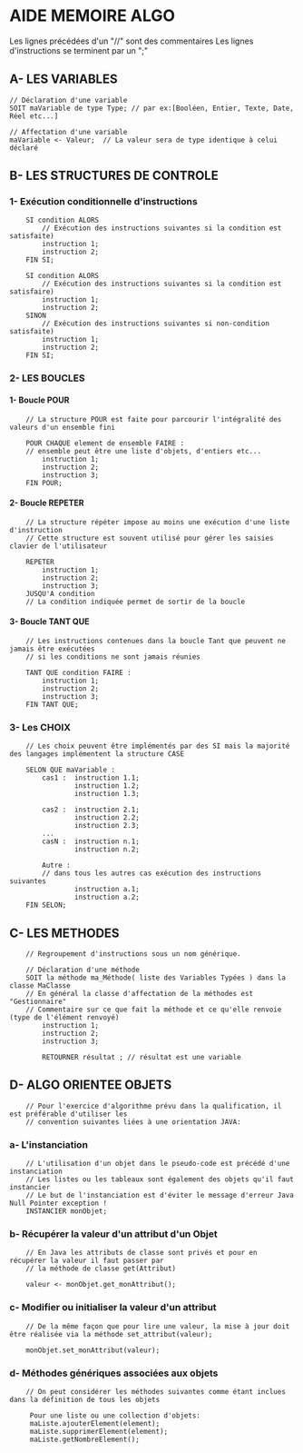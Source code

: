 # AIDE MEMOIRE ALGO

Les lignes précédées d'un "//" sont des commentaires
Les lignes d'instructions se terminent par un ";"

## A- LES VARIABLES

    // Déclaration d'une variable
    SOIT maVariable de type Type; // par ex:[Booléen, Entier, Texte, Date, Réel etc...]

    // Affectation d'une variable
    maVariable <- Valeur;  // La valeur sera de type identique à celui déclaré


## B- LES STRUCTURES DE CONTROLE

### 1- Exécution conditionnelle d'instructions

		SI condition ALORS
			// Exécution des instructions suivantes si la condition est satisfaite)
			instruction 1;
			instruction 2;
		FIN SI;

		SI condition ALORS
			// Exécution des instructions suivantes si la condition est satisfaire) 
			instruction 1;
			instruction 2;
		SINON
			// Exécution des instructions suivantes si non-condition satisfaite)
			instruction 1;
			instruction 2;
		FIN SI;

### 2- LES BOUCLES
	
#### 1- Boucle POUR
		
		// La structure POUR est faite pour parcourir l'intégralité des valeurs d'un ensemble fini
		
		POUR CHAQUE element de ensemble FAIRE :
		// ensemble peut être une liste d'objets, d'entiers etc...
			instruction 1;
			instruction 2;
			instruction 3;
		FIN POUR;
		
#### 2- Boucle REPETER
		
		// La structure répéter impose au moins une exécution d'une liste d'instruction
		// Cette structure est souvent utilisé pour gérer les saisies clavier de l'utilisateur
	
		REPETER
			instruction 1;
			instruction 2;
			instruction 3;
		JUSQU'A condition 
		// La condition indiquée permet de sortir de la boucle
		
#### 3- Boucle TANT QUE
		
		// Les instructions contenues dans la boucle Tant que peuvent ne jamais être exécutées
		// si les conditions ne sont jamais réunies
		
		TANT QUE condition FAIRE :
			instruction 1;
			instruction 2;
			instruction 3;
		FIN TANT QUE;
			
### 3- Les CHOIX
	
		// Les choix peuvent être implémentés par des SI mais la majorité des langages implémentent la structure CASE
		
		SELON QUE maVariable :
			cas1 : 	instruction 1.1;
					instruction 1.2;
					instruction 1.3;
					
			cas2 :  instruction 2.1;
					instruction 2.2;
					instruction 2.3;
			...
			casN :  instruction n.1;
					instruction n.2;
			
			Autre : 
			// dans tous les autres cas exécution des instructions suivantes
					instruction a.1;
					instruction a.2;
		FIN SELON;

## C- LES METHODES

		// Regroupement d'instructions sous un nom générique.
		
		// Déclaration d'une méthode
		SOIT la méthode ma_Méthode( liste des Variables Typées ) dans la classe MaClasse
		// En général la classe d'affectation de la méthodes est "Gestionnaire"
		// Commentaire sur ce que fait la méthode et ce qu'elle renvoie (type de l'élément renvoyé)
			instruction 1;
			instruction 2;
			instruction 3;
			
			RETOURNER résultat ; // résultat est une variable

## D- ALGO ORIENTEE OBJETS

		// Pour l'exercice d'algorithme prévu dans la qualification, il est préférable d'utiliser les 
		// convention suivantes liées à une orientation JAVA:
		
### a- L'instanciation
		
		// L'utilisation d'un objet dans le pseudo-code est précédé d'une instanciation
		// Les listes ou les tableaux sont également des objets qu'il faut instancier
		// Le but de l'instanciation est d'éviter le message d'erreur Java Null Pointer exception !
		INSTANCIER monObjet;
		
### b- Récupérer la valeur d'un attribut d'un Objet
		
		// En Java les attributs de classe sont privés et pour en récupérer la valeur il faut passer par
		// la méthode de classe get(Attribut)
		
		valeur <- monObjet.get_monAttribut();
		
### c- Modifier ou initialiser la valeur d'un attribut
		
		// De la même façon que pour lire une valeur, la mise à jour doit être réalisée via la méthode set_attribut(valeur);
		
		monObjet.set_monAttribut(valeur);

### d- Méthodes génériques associées aux objets

		// On peut considérer les méthodes suivantes comme étant inclues dans la définition de tous les objets
		
		 Pour une liste ou une collection d'objets:
		 maListe.ajouterElement(element);
		 maListe.supprimerElement(element);
		 maListe.getNombreElement();
